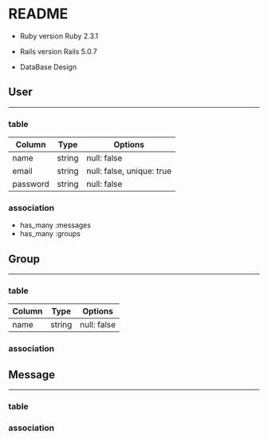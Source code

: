 # README

* Ruby version
  Ruby 2.3.1

* Rails version
  Rails 5.0.7

* DataBase Design

## User
---
### table
|Column|Type|Options|
|-|-|-|
|name|string|null: false|
|email|string|null: false, unique: true|
|password|string|null: false|

### association
- has_many :messages
- has_many :groups

## Group
---
### table
|Column|Type|Options|
|-|-|-|
|name|string|null: false|

### association

## Message
---
### table
### association
